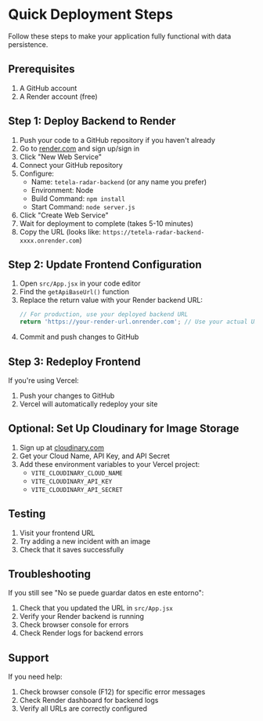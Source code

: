 # Quick Deployment Steps

Follow these steps to make your application fully functional with data persistence.

## Prerequisites
1. A GitHub account
2. A Render account (free)

## Step 1: Deploy Backend to Render

1. Push your code to a GitHub repository if you haven't already
2. Go to [render.com](https://render.com) and sign up/sign in
3. Click "New Web Service"
4. Connect your GitHub repository
5. Configure:
   - Name: `tetela-radar-backend` (or any name you prefer)
   - Environment: Node
   - Build Command: `npm install`
   - Start Command: `node server.js`
6. Click "Create Web Service"
7. Wait for deployment to complete (takes 5-10 minutes)
8. Copy the URL (looks like: `https://tetela-radar-backend-xxxx.onrender.com`)

## Step 2: Update Frontend Configuration

1. Open `src/App.jsx` in your code editor
2. Find the `getApiBaseUrl()` function
3. Replace the return value with your Render backend URL:
   ```javascript
   // For production, use your deployed backend URL
   return 'https://your-render-url.onrender.com'; // Use your actual URL
   ```
4. Commit and push changes to GitHub

## Step 3: Redeploy Frontend

If you're using Vercel:
1. Push your changes to GitHub
2. Vercel will automatically redeploy your site

## Optional: Set Up Cloudinary for Image Storage

1. Sign up at [cloudinary.com](https://cloudinary.com)
2. Get your Cloud Name, API Key, and API Secret
3. Add these environment variables to your Vercel project:
   - `VITE_CLOUDINARY_CLOUD_NAME`
   - `VITE_CLOUDINARY_API_KEY`
   - `VITE_CLOUDINARY_API_SECRET`

## Testing

1. Visit your frontend URL
2. Try adding a new incident with an image
3. Check that it saves successfully

## Troubleshooting

If you still see "No se puede guardar datos en este entorno":
1. Check that you updated the URL in `src/App.jsx`
2. Verify your Render backend is running
3. Check browser console for errors
4. Check Render logs for backend errors

## Support

If you need help:
1. Check browser console (F12) for specific error messages
2. Check Render dashboard for backend logs
3. Verify all URLs are correctly configured